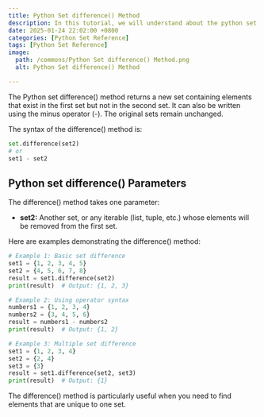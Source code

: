 ```yaml
---
title: Python Set difference() Method 
description: In this tutorial, we will understand about the python set difference() method and its uses.
date: 2025-01-24 22:02:00 +0800
categories: [Python Set Reference]
tags: [Python Set Reference]
image:
  path: /commons/Python Set difference() Method.png
  alt: Python Set difference() Method 

---
```


<script type="text/javascript">
	atOptions = {
		'key' : '98858c4e91885e00ea9926beee01c03e',
		'format' : 'iframe',
		'height' : 90,
		'width' : 728,
		'params' : {}
	};
</script>
<script type="text/javascript" src="//www.highperformanceformat.com/98858c4e91885e00ea9926beee01c03e/invoke.js"></script>
The Python set difference() method returns a new set containing elements that exist in the first set but not in the second set. It can also be written using the minus operator (-). The original sets remain unchanged.

The syntax of the difference() method is:

```python
set.difference(set2)
# or
set1 - set2
```

## Python set difference() Parameters

The difference() method takes one parameter:

<script type="text/javascript">
	atOptions = {
		'key' : '98858c4e91885e00ea9926beee01c03e',
		'format' : 'iframe',
		'height' : 90,
		'width' : 728,
		'params' : {}
	};
</script>
<script type="text/javascript" src="//www.highperformanceformat.com/98858c4e91885e00ea9926beee01c03e/invoke.js"></script>
* **set2:** Another set, or any iterable (list, tuple, etc.) whose elements will be removed from the first set.

Here are examples demonstrating the difference() method:

```python
# Example 1: Basic set difference
set1 = {1, 2, 3, 4, 5}
set2 = {4, 5, 6, 7, 8}
result = set1.difference(set2)
print(result)  # Output: {1, 2, 3}

# Example 2: Using operator syntax
numbers1 = {1, 2, 3, 4}
numbers2 = {3, 4, 5, 6}
result = numbers1 - numbers2
print(result)  # Output: {1, 2}

# Example 3: Multiple set difference
set1 = {1, 2, 3, 4}
set2 = {2, 4}
set3 = {3}
result = set1.difference(set2, set3)
print(result)  # Output: {1}
```

<script type="text/javascript">
	atOptions = {
		'key' : '98858c4e91885e00ea9926beee01c03e',
		'format' : 'iframe',
		'height' : 90,
		'width' : 728,
		'params' : {}
	};
</script>
<script type="text/javascript" src="//www.highperformanceformat.com/98858c4e91885e00ea9926beee01c03e/invoke.js"></script>
The difference() method is particularly useful when you need to find elements that are unique to one set.